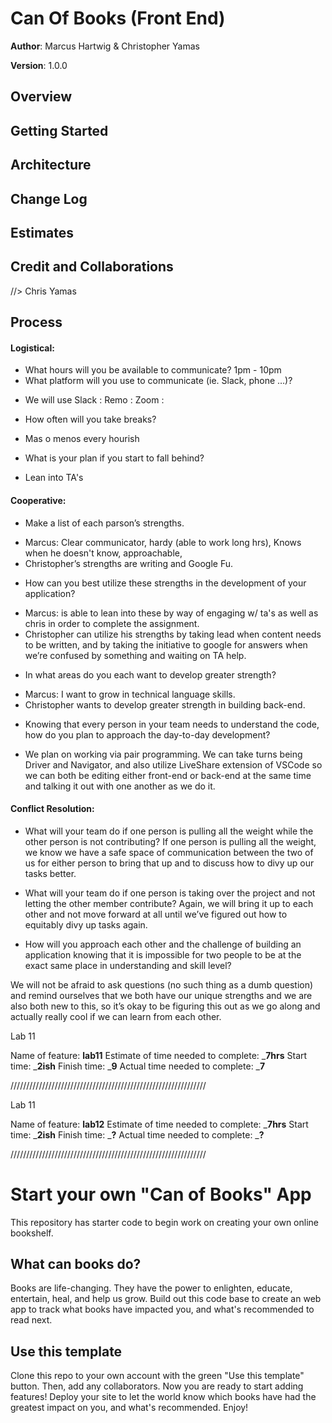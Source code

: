 # Can Of Books (Front End)
 
**Author**: Marcus Hartwig & Christopher Yamas
 
**Version**: 1.0.0
<!-- (increment the patch/fix version number if you make more commits past your first submission) -->
 
## Overview
<!-- Provide a high level overview of what this application is and why you are building it, beyond the fact that it's an assignment for this class. (i.e. What's your problem domain?) -->
 
## Getting Started
<!-- What are the steps that a user must take in order to build this app on their own machine and get it running? -->
 
## Architecture
<!-- Provide a detailed description of the application design. What technologies (languages, libraries, etc) you're using, and any other relevant design information. -->
 
## Change Log
<!-- Use this area to document the iterative changes made to your application as each feature is successfully implemented. Use time stamps. Here's an example:
 
01-01-2001 4:59pm - Application now has a fully-functional express server, with a GET route for the location resource. -->
 
## Estimates
<!-- See below -->
 
## Credit and Collaborations
 
//> Chris Yamas
 
## Process
#### Logistical:
 
* What hours will you be available to communicate?
1pm - 10pm 
* What platform will you use to communicate (ie. Slack, phone …)?
 - We will use Slack : Remo : Zoom :
 
* How often will you take breaks?
 - Mas o menos every hourish
 
* What is your plan if you start to fall behind?
 - Lean into TA's
 
 
#### Cooperative:
* Make a list of each parson’s strengths.
 - Marcus: Clear communicator, hardy (able to work long hrs), Knows when he doesn't know, approachable,
 - Christopher’s strengths are writing and Google Fu.
* How can you best utilize these strengths in the development of your application?
 - Marcus: is able to lean into these by way of engaging w/ ta's as well as chris in order to complete the assignment.
 - Christopher can utilize his strengths by taking lead when content needs to be written, and by taking the initiative to google for answers when we’re confused by something and waiting on TA help.
* In what areas do you each want to develop greater strength?
 - Marcus: I want to grow in technical language skills.
 - Christopher wants to develop greater strength in building back-end.
* Knowing that every person in your team needs to understand the code, how do you plan to approach the day-to-day development?
 - We plan on working via pair programming. We can take turns being Driver and Navigator, and also utilize LiveShare extension of VSCode so we can both be editing either front-end or back-end at the same time and talking it out with one another as we do it.
 
#### Conflict Resolution:
* What will your team do if one person is pulling all the weight while the other person is not contributing?
If one person is pulling all the weight, we know we have a safe space of communication between the two of us for either person to bring that up and to discuss how to divy up our tasks better.
 
 * What will your team do if one person is taking over the project and not letting the other member contribute?
Again, we will bring it up to each other and not move forward at all until we’ve figured out how to equitably divy up tasks again.
* How will you approach each other and the challenge of building an application knowing that it is impossible for two people to be at the exact same place in understanding and skill level?
 
We will not be afraid to ask questions (no such thing as a dumb question) and remind ourselves that we both have our unique strengths and we are also both new to this, so it’s okay to be figuring this out as we go along and actually really cool if we can learn from each other.
 
 
 
 
 
<!-- Give credit (and a link) to other people or resources that helped you build this application. -->
 
Lab 11
 
Name of feature: __lab11__
Estimate of time needed to complete: ___7hrs__
Start time: ___2ish__
Finish time: ___9__
Actual time needed to complete: ___7__
 
//////////////////////////////////////////////////////////////

Lab 11
 
Name of feature: __lab12__
Estimate of time needed to complete: ___7hrs__
Start time: ___2ish__
Finish time: ___?__
Actual time needed to complete: ___?__
 
//////////////////////////////////////////////////////////////




# Start your own "Can of Books" App

This repository has starter code to begin work on creating your own online bookshelf.

## What can books do?

Books are life-changing. They have the power to enlighten, educate, entertain, heal, and help us grow. Build out this code base to create an web app to track what books have impacted you, and what's recommended to read next.

## Use this template

Clone this repo to your own account with the green "Use this template" button. Then, add any collaborators. Now you are ready to start adding features! Deploy your site to let the world know which books have had the greatest impact on you, and what's recommended. Enjoy!
